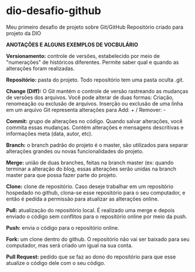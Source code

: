 # dio-desafio-github
Meu primeiro desafio de projeto sobre Git/GitHub
Repositório criado para  projeto da DIO

**ANOTAÇÕES E ALGUNS EXEMPLOS DE VOCBULÁRIO**

**Versionamento:** controle de versões, estabelecido por meio de "numerações" de históricos diferentes. Permite saber qual e quando as alterações foram realizadas.

**Repositório:** pasta do projeto. Todo repositório tem uma pasta oculta .git. 

**Change (Diff):** O Git mantém o controle de versão rastreando as mudanças de versões dos arquivos. Você pode alterar de duas formas:
Criação, renomeação ou exclusão de arquivos.
Inserção ou exclusão de uma linha em um arquivo
Git representa alterações para Add: +    /   Remover:  -

**Commit:** grupo de alterações no código. Quando salvar alterações, você commita essas mudanças. Contém alterações e mensagens descritivas e informações meta (data, autor, etc).

**Branch:** o branch padrão do projeto é o master, são utilizados para separar alterações grandes ou novas funcionalidades do projeto.

**Merge:** união de duas branches, feitas na branch master (ex: quando terminar a alteração do blog, essas alterações serão unidas na branch master para que possa fazer parte do projeto.

**Clone:** clone de repositório. Caso deseje trabalhar em um repositório hospedado no github, clona-se esse repositório para o seu computador, e então é pedida a permissão para atualizar as alterações online.

**Pull:** atualização do repositório local. É realizado uma merge e depois enviado o código sem conflitos para o repositório online por meio da push.

**Push:** envia o código para o repositório online.

**Fork:** um clone dentro do github. O repositório não vai ser baixado para seu computador, mas será criado um igual na sua conta.

**Pull Request:** pedido que se faz ao dono do repositório para que esse atualize o código dele com o seu código.
